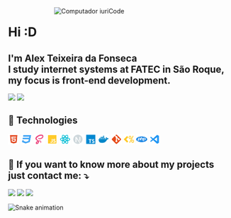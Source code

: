 <img src="https://media.giphy.com/media/ZVik7pBtu9dNS/giphy.gif" min-width="400px" max-width="400px" width="400px" align="right" alt="Computador iuriCode">

  # Hi :D

  ## I'm Alex Teixeira da Fonseca <br> I study internet systems at FATEC in São Roque, my focus is front-end development.


<div>
  <img height="180em" src="https://github-readme-stats.vercel.app/api?username=alextfonseca&issues&theme=tokyonight&border_radius=15&hide_border=true"/>
  <img height="180em" src="https://github-readme-stats.vercel.app/api/top-langs/?username=alextfonseca&layout=compact&theme=tokyonight&border_radius=15&hide_border=true"/>
</div>

## 🚀 Technologies
<div align="left">
  <img src="https://raw.githubusercontent.com/PKief/vscode-material-icon-theme/main/icons/html.svg" alt="html" width="25" height="25" />
  <img src="https://raw.githubusercontent.com/PKief/vscode-material-icon-theme/main/icons/css.svg" alt="html" width="25" height="25" />
  <img src="https://raw.githubusercontent.com/PKief/vscode-material-icon-theme/main/icons/sass.svg" alt="sass" width="25" height="25" />
  <img src="https://raw.githubusercontent.com/PKief/vscode-material-icon-theme/main/icons/javascript.svg" alt="javascript" width="25" height="25" />
  <img src="https://raw.githubusercontent.com/PKief/vscode-material-icon-theme/main/icons/react.svg" alt="react" width="25" height="25" />
  <img src="https://raw.githubusercontent.com/PKief/vscode-material-icon-theme/main/icons/next.svg" alt="next" width="25" height="25" />
  <img src="https://raw.githubusercontent.com/PKief/vscode-material-icon-theme/main/icons/typescript.svg" alt="typescript" width="25" height="25" />
  <img src="https://raw.githubusercontent.com/PKief/vscode-material-icon-theme/main/icons/docker.svg" alt="docker" width="25" height="25" />
  <img src="https://raw.githubusercontent.com/PKief/vscode-material-icon-theme/main/icons/git.svg" alt="git" width="25" height="25" />
  <img src="https://raw.githubusercontent.com/PKief/vscode-material-icon-theme/main/icons/ejs.svg" alt="ejs" width="25" height="25" />
  <img src="https://raw.githubusercontent.com/PKief/vscode-material-icon-theme/main/icons/php.svg" alt="php" width="25" height="25" />
  <img src="https://raw.githubusercontent.com/PKief/vscode-material-icon-theme/main/icons/vscode.svg" alt="vscode" width="25" height="25" />
</div>


 ## 💌 If you want to know more about my projects just contact me: ⤵️

<p align="left">

  <a href="https://www.linkedin.com/in/alex-teixeira-da-fonseca-5a99931a2/" alt="Linkedin">
  <img src="https://img.shields.io/badge/-Linkedin-0e76a8?style=flat-square&logo=Linkedin&logoColor=white&link=LINK-DO-SEU-LINKEDIN" /></a>

  <a href="https://wa.me/+5511976184659?text=Olá%20Alex" alt="WhatsApp">
  <img src="https://img.shields.io/badge/-WhatsApp-25d366?style=flat-square&labelColor=25d366&logo=whatsapp&logoColor=white&link=API-DO-SEU-WHATSAPP"/></a>

  <a href="https://www.instagram.com/devalextf/?hl=pt-br" alt="Instagram">
  <img src="https://img.shields.io/badge/-Instagram-DF0174?style=flat-square&labelColor=DF0174&logo=instagram&logoColor=white&link=LINK-DO-SEU-INSTAGRAM"/></a>
</p>

![Snake animation](https://github.com/alextfonseca/rafaballerini/blob/output/github-contribution-grid-snake.svg)
